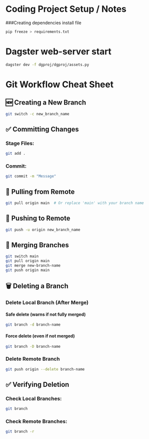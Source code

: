 # Coding Project Setup / Notes

###Creating dependencies install file
```bash
pip freeze > requirements.txt
```
# Dagster web-server start
```bash
dagster dev -f dgproj/dgproj/assets.py
```

# Git Workflow Cheat Sheet

## 🆕 Creating a New Branch
```bash
git switch -c new_branch_name
```

## ✅ Committing Changes
### Stage Files:
```bash
git add .
```
### Commit:
```bash
git commit -m "Message"
```

## 🔄 Pulling from Remote
```bash
git pull origin main  # Or replace 'main' with your branch name
```

## 🚀 Pushing to Remote
```bash
git push -u origin new_branch_name
```

## 🔀 Merging Branches
```bash
git switch main
git pull origin main
git merge new-branch-name
git push origin main
```

## 🗑️ Deleting a Branch
### Delete Local Branch (After Merge)
#### Safe delete (warns if not fully merged)
```bash
git branch -d branch-name
```
#### Force delete (even if not merged)
```bash
git branch -D branch-name
```

### Delete Remote Branch
```bash
git push origin --delete branch-name
```

## ✅ Verifying Deletion
### Check Local Branches:
```bash
git branch
```
### Check Remote Branches:
```bash
git branch -r
```
